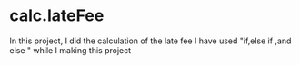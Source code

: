 # calc.lateFee
In this project, I did the calculation of the late fee
I have used "if,else if ,and else " while I making this project
